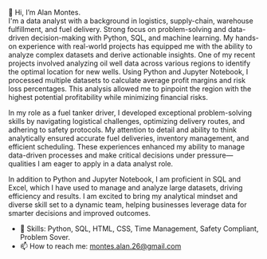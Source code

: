 👋 Hi, I’m Alan Montes.  
    I'm a data analyst with a background in logistics, supply-chain, warehouse fulfillment, and fuel delivery. Strong focus on problem-solving and data-driven decision-making with Python, SQL, and machine learning. My hands-on experience with real-world projects has equipped me with the ability to analyze complex datasets and derive actionable insights. One of my recent projects involved analyzing oil well data across various regions to identify the optimal location for new wells. Using Python and Jupyter Notebook, I processed multiple datasets to calculate average profit margins and risk loss percentages. This analysis allowed me to pinpoint the region with the highest potential profitability while minimizing financial risks.

In my role as a fuel tanker driver, I developed exceptional problem-solving skills by navigating logistical challenges, optimizing delivery routes, and adhering to safety protocols. My attention to detail and ability to think analytically ensured accurate fuel deliveries, inventory management, and efficient scheduling. These experiences enhanced my ability to manage data-driven processes and make critical decisions under pressure—qualities I am eager to apply in a data analyst role.

In addition to Python and Jupyter Notebook, I am proficient in SQL and Excel, which I have used to manage and analyze large datasets, driving efficiency and results. I am excited to bring my analytical mindset and diverse skill set to a dynamic team, helping businesses leverage data for smarter decisions and improved outcomes.
  
- 🌱 Skills: Python, SQL, HTML, CSS, Time Management, Safety Compliant, Problem Sover.
- 📫 How to reach me: montes.alan.26@gmail.com

<!---
montesalan26/montesalan26 is a ✨ special ✨ repository because its `README.md` (this file) appears on your GitHub profile.
You can click the Preview link to take a look at your changes.
--->
